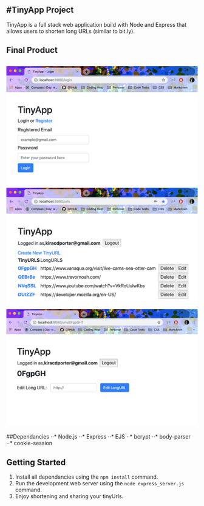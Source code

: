 #TinyApp Project
----------------
TinyApp is a full stack web application build with Node and Express that allows users to shorten long URLs (similar to bit.ly).

## Final Product
!["Screenshot of User Login and Registration Pages"](https://github.com/kcdporter/TinyApp/blob/master/docs/Login.png?raw=true)
!["Screenshot of User URLs page"](https://github.com/kcdporter/TinyApp/blob/master/docs/User_URLs.png?raw=true)
!["Screenshot of User LongURL edit page"](https://github.com/kcdporter/TinyApp/blob/master/docs/Edit_LongURL.png?raw=true)
------------------

##Dependancies
⋅⋅* Node.js
⋅⋅* Express
⋅⋅* EJS
⋅⋅* bcrypt
⋅⋅* body-parser
⋅⋅* cookie-session

## Getting Started
1. Install all dependancies using the `npm install` command.
2. Run the development web server using the `node express_server.js` command.
3. Enjoy shortening and sharing your tinyUrls. 
